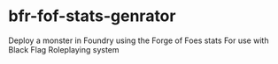 # bfr-fof-stats-genrator
Deploy a monster in Foundry using the Forge of Foes stats
For use with Black Flag Roleplaying system
